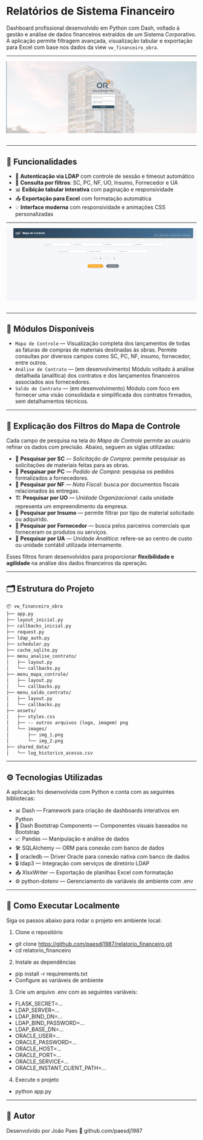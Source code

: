 # Relatórios de Sistema Financeiro

Dashboard profissional desenvolvido em Python com Dash, voltado à gestão e análise de dados financeiros extraídos de um Sistema Corporativo. A aplicação permite filtragem avançada, visualização tabular e exportação para Excel com base nos dados da view `vw_financeiro_obra`.

---

<img src="assets/images/img_1.png" alt="Tela de Login" style="max-width: 100%; margin-bottom: 15px;"/>

---

## 🔧 Funcionalidades

- 🔐 **Autenticação via LDAP** com controle de sessão e timeout automático  
- 📄 **Consulta por filtros**: SC, PC, NF, UO, Insumo, Fornecedor e UA  
- 📊 **Exibição tabular interativa** com paginação e responsividade  
- 📤 **Exportação para Excel** com formatação automática  
- 💡 **Interface moderna** com responsividade e animações CSS personalizadas  

---

<img src="assets/images/img_2.png" alt="Tela do Mapa de Controle" style="max-width: 100%; margin-bottom: 15px;"/>

---

## 🧠 Módulos Disponíveis

- `Mapa de Controle` — Visualização completa dos lançamentos de todas as faturas de compras de materiais destinadas às obras. Permite consultas por diversos campos como SC, PC, NF, insumo, fornecedor, entre outros.
- `Análise de Contrato` — (em desenvolvimento) Módulo voltado à análise detalhada (analítica) dos contratos e dos lançamentos financeiros associados aos fornecedores.
- `Saldo de Contrato` — (em desenvolvimento) Módulo com foco em fornecer uma visão consolidada e simplificada dos contratos firmados, sem detalhamentos técnicos.

---

## 📌 Explicação dos Filtros do Mapa de Controle

Cada campo de pesquisa na tela do *Mapa de Controle* permite ao usuário refinar os dados com precisão. Abaixo, seguem as siglas utilizadas:

- 🔎 **Pesquisar por SC** — *Solicitação de Compra*: permite pesquisar as solicitações de materiais feitas para as obras.  
- 🔎 **Pesquisar por PC** — *Pedido de Compra*: pesquisa os pedidos formalizados a fornecedores.  
- 🔎 **Pesquisar por NF** — *Nota Fiscal*: busca por documentos fiscais relacionados às entregas.  
- 🏗️ **Pesquisar por UO** — *Unidade Organizacional*: cada unidade representa um empreendimento da empresa.  
- 🧱 **Pesquisar por Insumo** — permite filtrar por tipo de material solicitado ou adquirido.  
- 🧾 **Pesquisar por Fornecedor** — busca pelos parceiros comerciais que forneceram os produtos ou serviços.  
- 💼 **Pesquisar por UA** — *Unidade Analítica*: refere-se ao centro de custo ou unidade contábil utilizada internamente.  

Esses filtros foram desenvolvidos para proporcionar **flexibilidade e agilidade** na análise dos dados financeiros da operação.

---

## 🗂️ Estrutura do Projeto

```text
📦 vw_financeiro_obra
├── app.py
├── layout_inicial.py
├── callbacks_inicial.py
├── request.py
├── ldap_auth.py
├── scheduler.py
├── cache_sqlite.py
├── menu_analise_contrato/
│   ├── layout.py
│   └── callbacks.py
├── menu_mapa_controle/
│   ├── layout.py
│   └── callbacks.py
├── menu_saldo_contrato/
│   ├── layout.py
│   └── callbacks.py
├── assets/
│   ├── styles.css
│   ├── -- outros arquivos (logo, imagem) png
│   └── images/
│       ├── img_1.png
│       └── img_2.png
├── shared_data/
│   └── log_historico_acesso.csv
```
---

## ⚙️ Tecnologias Utilizadas
A aplicação foi desenvolvida com Python e conta com as seguintes bibliotecas:

- 📊 Dash — Framework para criação de dashboards interativos em Python
- 💠 Dash Bootstrap Components — Componentes visuais baseados no Bootstrap
- 📈 Pandas — Manipulação e análise de dados
- 🛠️ SQLAlchemy — ORM para conexão com banco de dados
- 🧩 oracledb — Driver Oracle para conexão nativa com banco de dados
- 🔒 ldap3 — Integração com serviços de diretório LDAP
- 📤 XlsxWriter — Exportação de planilhas Excel com formatação
- ⚙️ python-dotenv — Gerenciamento de variáveis de ambiente com .env

---

## 🏁 Como Executar Localmente
Siga os passos abaixo para rodar o projeto em ambiente local:

1. Clone o repositório

- git clone https://github.com/paesdj1987/relatorio_financeiro.git
- cd relatorio_financeiro

2. Instale as dependências

- pip install -r requirements.txt
- Configure as variáveis de ambiente

3. Crie um arquivo .env com as seguintes variáveis:

- FLASK_SECRET=...
- LDAP_SERVER=...
- LDAP_BIND_DN=...
- LDAP_BIND_PASSWORD=...
- LDAP_BASE_DN=...
- ORACLE_USER=...
- ORACLE_PASSWORD=...
- ORACLE_HOST=...
- ORACLE_PORT=...
- ORACLE_SERVICE=...
- ORACLE_INSTANT_CLIENT_PATH=...

4. Execute o projeto

- python app.py

---

## 👤 Autor
Desenvolvido por João Paes
🔗 github.com/paesdj1987